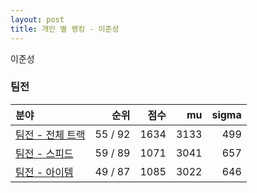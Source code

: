 ```yaml
---
layout: post
title: 개인 별 랭킹 - 이준성
---
```


이준성


### 팀전

| 분야 | 순위 | 점수 | mu | sigma |
|:---|---:|---:|---:|---:|
| [팀전 - 전체 트랙](../team-full) | 55 / 92 | 1634 | 3133 | 499 |
| [팀전 - 스피드](../team-speed) | 59 / 89 | 1071 | 3041 | 657 |
| [팀전 - 아이템](../team-item) | 49 / 87 | 1085 | 3022 | 646 |
